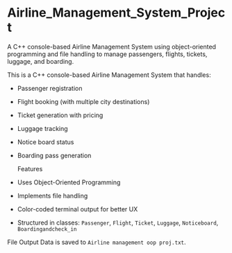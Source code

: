 # Airline_Management_System_Project
A C++ console-based Airline Management System using object-oriented programming and file handling to manage passengers, flights, tickets, luggage, and boarding.

This is a C++ console-based Airline Management System that handles:
- Passenger registration
- Flight booking (with multiple city destinations)
- Ticket generation with pricing
- Luggage tracking
- Notice board status
- Boarding pass generation

  Features
- Uses Object-Oriented Programming
- Implements file handling
- Color-coded terminal output for better UX
- Structured in classes: `Passenger`, `Flight`, `Ticket`, `Luggage`, `Noticeboard`, `Boardingandcheck_in`

File Output
Data is saved to `Airline management oop proj.txt`.
